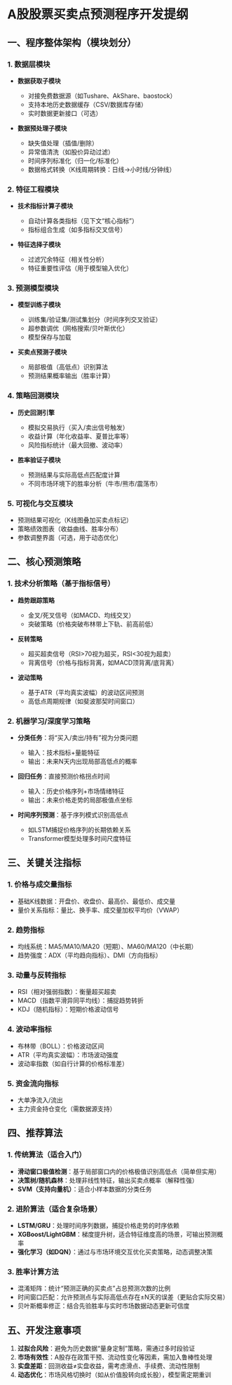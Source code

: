 # A股股票买卖点预测程序开发提纲

## 一、程序整体架构（模块划分）

### 1. 数据层模块
- **数据获取子模块**  
  - 对接免费数据源（如Tushare、AkShare、baostock）  
  - 支持本地历史数据缓存（CSV/数据库存储）  
  - 实时数据更新接口（可选）  

- **数据预处理子模块**  
  - 缺失值处理（插值/删除）  
  - 异常值清洗（如股价异动过滤）  
  - 时间序列标准化（归一化/标准化）  
  - 数据格式转换（K线周期转换：日线→小时线/分钟线）  

### 2. 特征工程模块
- **技术指标计算子模块**  
  - 自动计算各类指标（见下文“核心指标”）  
  - 指标组合生成（如多指标交叉信号）  

- **特征选择子模块**  
  - 过滤冗余特征（相关性分析）  
  - 特征重要性评估（用于模型输入优化）  

### 3. 预测模型模块
- **模型训练子模块**  
  - 训练集/验证集/测试集划分（时间序列交叉验证）  
  - 超参数调优（网格搜索/贝叶斯优化）  
  - 模型保存与加载  

- **买卖点预测子模块**  
  - 局部极值（高低点）识别算法  
  - 预测结果概率输出（胜率计算）  

### 4. 策略回测模块
- **历史回测引擎**  
  - 模拟交易执行（买入/卖出信号触发）  
  - 收益计算（年化收益率、夏普比率等）  
  - 风险指标统计（最大回撤、波动率）  

- **胜率验证子模块**  
  - 预测结果与实际高低点匹配度计算  
  - 不同市场环境下的胜率分析（牛市/熊市/震荡市）  

### 5. 可视化与交互模块
- 预测结果可视化（K线图叠加买卖点标记）  
- 策略绩效图表（收益曲线、胜率分布）  
- 参数调整界面（可选，用于动态优化）  


## 二、核心预测策略

### 1. 技术分析策略（基于指标信号）
- **趋势跟踪策略**  
  - 金叉/死叉信号（如MACD、均线交叉）  
  - 突破策略（价格突破布林带上下轨、前高前低）  

- **反转策略**  
  - 超买超卖信号（RSI>70视为超买，RSI<30视为超卖）  
  - 背离信号（价格与指标背离，如MACD顶背离/底背离）  

- **波动策略**  
  - 基于ATR（平均真实波幅）的波动区间预测  
  - 高低点周期规律（如斐波那契时间窗口）  

### 2. 机器学习/深度学习策略
- **分类任务**：将“买入/卖出/持有”视为分类问题  
  - 输入：技术指标+量能特征  
  - 输出：未来N天内出现局部高低点的概率  

- **回归任务**：直接预测价格拐点时间  
  - 输入：历史价格序列+市场情绪特征  
  - 输出：未来价格走势的局部极值点坐标  

- **时间序列预测**：基于序列模式识别高低点  
  - 如LSTM捕捉价格序列的长期依赖关系  
  - Transformer模型处理多时间尺度特征  


## 三、关键关注指标

### 1. 价格与成交量指标
- 基础K线数据：开盘价、收盘价、最高价、最低价、成交量  
- 量价关系指标：量比、换手率、成交量加权平均价（VWAP）  

### 2. 趋势指标
- 均线系统：MA5/MA10/MA20（短期）、MA60/MA120（中长期）  
- 趋势强度：ADX（平均趋向指标）、DMI（方向指标）  

### 3. 动量与反转指标
- RSI（相对强弱指数）：衡量超买超卖  
- MACD（指数平滑异同平均线）：捕捉趋势转折  
- KDJ（随机指标）：短期价格波动信号  

### 4. 波动率指标
- 布林带（BOLL）：价格波动区间  
- ATR（平均真实波幅）：市场波动强度  
- 波动率指数（如自行计算的价格标准差）  

### 5. 资金流向指标
- 大单净流入/流出  
- 主力资金持仓变化（需数据源支持）  


## 四、推荐算法

### 1. 传统算法（适合入门）
- **滑动窗口极值检测**：基于局部窗口内的价格极值识别高低点（简单但实用）  
- **决策树/随机森林**：处理非线性特征，输出买卖点概率（解释性强）  
- **SVM（支持向量机）**：适合小样本数据的分类任务  

### 2. 进阶算法（适合复杂场景）
- **LSTM/GRU**：处理时间序列数据，捕捉价格走势的时序依赖  
- **XGBoost/LightGBM**：梯度提升树，适合特征维度高的场景，可输出预测概率  
- **强化学习（如DQN）**：通过与市场环境交互优化买卖策略，动态调整决策  

### 3. 胜率计算方法
- 混淆矩阵：统计“预测正确的买卖点”占总预测次数的比例  
- 时间窗口匹配：允许预测点与实际高低点存在±N天的误差（更贴合实际交易）  
- 贝叶斯概率修正：结合先验胜率与实时市场数据动态更新可信度  


## 五、开发注意事项
1. **过拟合风险**：避免为历史数据“量身定制”策略，需通过多时段验证  
2. **市场有效性**：A股存在政策干预、流动性变化等因素，需加入鲁棒性处理  
3. **实盘差距**：回测收益≠实盘收益，需考虑滑点、手续费、流动性限制  
4. **动态优化**：市场风格切换时（如从价值股转向成长股），模型需定期重训
